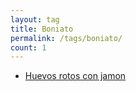 ```yaml
---
layout: tag
title: Boniato
permalink: /tags/boniato/
count: 1
---
```


- [Huevos rotos con jamon](https://fblupi.github.io/lacocinadelupi/2022/12/30/huevos-rotos-con-jamon/)
